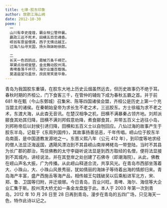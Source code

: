 ```yaml
---
title: 七律·胶东印象
author: 放歌江海山阙
date: 2012-10-30
poem: |
  一
  山川有幸史煌煌，霸业桓公管仲襄。
  嬴政三巡不死术，田横五百忠魂香。
  崂翁有意留僧龚，西子无情远越王。
  过海八仙寻天国，扬头珠妹盼徐郎。

  二
  长天一色百鸥远，霞帔万条千嶂茫。
  翠黛点妆崂叟壁，金龙舞动胶州湾。
  青啤香落千杯尽，海尔业雄百载强。
  莫道庙堂功盖世，庶民常笑是华章。
---
```


青岛为我国胶东重镇，在胶东大地上历史云烟虽然远去，但历史故事仍不绝于耳。春秋时期的齐桓公，门下食客三千，在管仲的辅佐下成为春秋五霸之首。并于前 681 年在甄（今山东鄄城）召集宋、陈等四国诸侯会盟，齐桓公是历史上第一个充当盟主的诸侯。在秦朝始皇帝为求长生不老之术，三巡胶东。方士徐福为求不老之术，东渡大海，从此杳无音讯。在楚汉相争之机，田横不满暴秦占领齐地。刘邦派郦食其劝其归降，田横不满刘邦假意劝降，煮食郦食其，并带五百义士逃往小岛，刘邦称帝后以封侯引诱归降，田横和五百义士以自刎回应。八仙过海的故事产生于胶东半岛，记载于《东周列国传》，其故事扬善惩恶，千年传唱。崂山位于胶东半岛南面，是中国道教发源地之一。东晋义熙八年（公元 412 年），到印度等地求经的僧人法显泛海返国，遇飓风漂泊到不其县崂山南岸栲栳岛一带登陆，当时不其县为长广郡的郡治，笃信佛教的太守李嶷听说法显是到西方取经的名僧，便将法显接到不其城内，讲经说法，并在其登岸之处创建了石佛寺（即潮海院）。从此，佛教在崂山声名大振，广为传播。从此崂山释道合流，共享风光。在青岛市西部坐落着大、小珠山，大、小珠山风景秀丽，犹如倩丽的海妹子等待着出海的情郎归来。青岛海产丰富，盛产西施舌等海产品，相传越王勾践破吴以后乘船进军北方，宋、郑、鲁、卫国等归附，并迁琅琊。今日青岛，百业兴旺。青啤、海尔、海信等大企业汇集于斯。胶州湾大桥尤如一条金龙盘旋于此。本人于 2003 年第一次到青岛，2012 年 10 月 26 日至 28 日再到青岛，漫步在青岛的五四广场，只见海天一色，特作此诗以记之。
